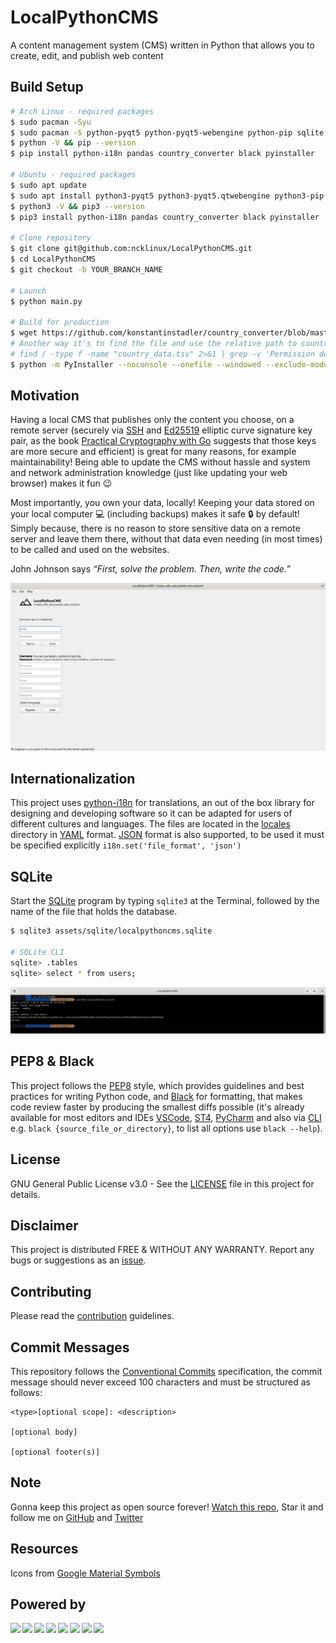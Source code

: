 # LocalPythonCMS

A content management system (CMS) written in Python that allows you to create, edit, and publish web content

## Build Setup

```bash
# Arch Linux - required packages
$ sudo pacman -Syu
$ sudo pacman -S python-pyqt5 python-pyqt5-webengine python-pip sqlite openssh upx
$ python -V && pip --version
$ pip install python-i18n pandas country_converter black pyinstaller

# Ubuntu - required packages
$ sudo apt update
$ sudo apt install python3-pyqt5 python3-pyqt5.qtwebengine python3-pip sqlite3 openssh-client upx
$ python3 -V && pip3 --version
$ pip3 install python-i18n pandas country_converter black pyinstaller

# Clone repository
$ git clone git@github.com:ncklinux/LocalPythonCMS.git
$ cd LocalPythonCMS
$ git checkout -b YOUR_BRANCH_NAME

# Launch
$ python main.py

# Build for production
$ wget https://github.com/konstantinstadler/country_converter/blob/master/country_converter/country_data.tsv
# Another way it's to find the file and use the relative path to country_data.tsv e.g. --add-data '../.local/lib/python3.YOUR_VERSION/site-packages/country_converter/country_data.tsv' or, just copy country_data.tsv in LocalPythonCMS directory
# find / -type f -name "country_data.tsv" 2>&1 | grep -v 'Permission denied'
$ python -m PyInstaller --noconsole --onefile --windowed --exclude-module tkinter --add-data 'country_data.tsv:country_converter' main.py
```

## Motivation

Having a local CMS that publishes only the content you choose, on a remote server (securely via [SSH](https://www.openssh.com) and [Ed25519](https://ed25519.cr.yp.to/) elliptic curve signature key pair, as the book [Practical Cryptography with Go](https://leanpub.com/gocrypto/read#leanpub-auto-chapter-5-digital-signatures) suggests that those keys are more secure and efficient) is great for many reasons, for example maintainability! Being able to update the CMS without hassle and system and network administration knowledge (just like updating your web browser) makes it fun :wink:

Most importantly, you own your data, locally! Keeping your data stored on your local computer :computer: (including backups) makes it safe :lock: by default! Simply because, there is no reason to store sensitive data on a remote server and leave them there, without that data even needing (in most times) to be called and used on the websites.

John Johnson says _“First, solve the problem. Then, write the code.”_

![Screenshot](./assets/images/screenshot20230118.png)

## Internationalization

This project uses [python-i18n](https://pypi.org/project/python-i18n/) for translations, an out of the box library for designing and developing software so it can be adapted for users of different cultures and languages. The files are located in the [locales](https://github.com/ncklinux/LocalPythonCMS/tree/main/locales) directory in [YAML](https://yaml.org/) format. [JSON](https://www.json.org) format is also supported, to be used it must be specified explicitly `i18n.set('file_format', 'json')`

## SQLite

Start the [SQLite](https://sqlite.org/cli.html) program by typing `sqlite3` at the Terminal, followed by the name of the file that holds the database.

```bash
$ sqlite3 assets/sqlite/localpythoncms.sqlite

# SQLite CLI
sqlite> .tables
sqlite> select * from users;
```

![Screenshot](./assets/images/sqlite_screenshot_20221127.png)

## PEP8 & Black

This project follows the [PEP8](https://peps.python.org/pep-0008/) style, which provides guidelines and best practices for writing Python code, and [Black](https://github.com/psf/black) for formatting, that makes code review faster by producing the smallest diffs possible (it's already available for most editors and IDEs [VSCode](https://marketplace.visualstudio.com/items?itemName=ms-python.black-formatter), [ST4](https://packagecontrol.io/packages/python-black), [PyCharm](https://plugins.jetbrains.com/plugin/14321-blackconnect) and also via [CLI](https://black.readthedocs.io/en/stable/usage_and_configuration/the_basics.html) e.g. `black {source_file_or_directory}`, to list all options use `black --help`).

## License

GNU General Public License v3.0 - See the [LICENSE](https://github.com/ncklinux/LocalPythonCMS/blob/main/LICENSE) file in this project for details.

## Disclaimer

This project is distributed FREE & WITHOUT ANY WARRANTY. Report any bugs or suggestions as an [issue](https://github.com/ncklinux/LocalPythonCMS/issues/new).

## Contributing

Please read the [contribution](https://github.com/ncklinux/LocalPythonCMS/blob/main/.github/CONTRIBUTING.md) guidelines.

## Commit Messages

This repository follows the [Conventional Commits](https://www.conventionalcommits.org) specification, the commit message should never exceed 100 characters and must be structured as follows:

```
<type>[optional scope]: <description>

[optional body]

[optional footer(s)]
```

## Note

Gonna keep this project as open source forever! [Watch this repo](https://github.com/ncklinux/LocalPythonCMS/subscription), Star it and follow me on [GitHub](https://github.com/ncklinux) and [Twitter](https://twitter.com/ncklinux)

## Resources

Icons from [Google Material Symbols](https://fonts.google.com/icons)

## Powered by

<img height="33" style="margin-right: 3px;" src="https://cdn.jsdelivr.net/gh/devicons/devicon/icons/unix/unix-original.svg" /><img height="33" style="margin-right: 3px;" src="https://cdn.jsdelivr.net/gh/devicons/devicon/icons/linux/linux-original.svg" /><img height="33" style="margin-right: 3px;" src="https://cdn.jsdelivr.net/gh/devicons/devicon/icons/python/python-original-wordmark.svg" /><img height="33" style="margin-right: 3px;" src="https://cdn.jsdelivr.net/gh/devicons/devicon/icons/bash/bash-original.svg" /><img height="33" style="margin-right: 3px;" src="https://cdn.jsdelivr.net/gh/devicons/devicon/icons/ssh/ssh-original-wordmark.svg" /><img height="33" style="margin-right: 3px;" src="https://cdn.jsdelivr.net/gh/devicons/devicon/icons/sqlite/sqlite-original.svg" /><img height="33" style="margin-right: 3px;" src="https://cdn.jsdelivr.net/gh/devicons/devicon/icons/qt/qt-original.svg" /><img height="33" style="margin-right: 3px;" src="https://cdn.jsdelivr.net/gh/devicons/devicon/icons/git/git-original.svg" />
